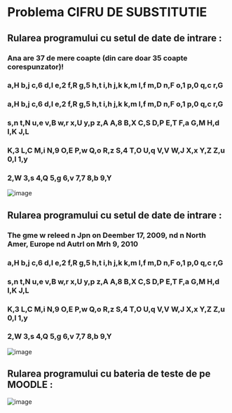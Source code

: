 # Problema CIFRU DE SUBSTITUTIE
## Rularea programului cu setul de date de intrare : 
### Ana are 37 de mere coapte (din care doar 35 coapte corespunzator)!
### a,H b,j c,6 d,I e,2 f,R g,5 h,t i,h j,k k,m l,f m,D n,F o,1 p,0 q,c r,G
### a,H b,j c,6 d,I e,2 f,R g,5 h,t i,h j,k k,m l,f m,D n,F o,1 p,0 q,c r,G
### s,n t,N u,e v,B w,r x,U y,p z,A A,8 B,X C,S D,P E,T F,a G,M H,d I,K J,L
### K,3 L,C M,i N,9 O,E P,w Q,o R,z S,4 T,O U,q V,V W,J X,x Y,Z Z,u 0,l 1,y
### 2,W 3,s 4,Q 5,g 6,v 7,7 8,b 9,Y
![image](https://github.com/crchende/practica2023/assets/137763813/5c1f9819-478a-4594-93ed-a04cacd46cb4)

## Rularea programului cu setul de date de intrare : 
### The gme w releed n Jpn on Deember 17, 2009, nd n North Amer, Europe nd Autrl on Mrh 9, 2010
### a,H b,j c,6 d,I e,2 f,R g,5 h,t i,h j,k k,m l,f m,D n,F o,1 p,0 q,c r,G
### s,n t,N u,e v,B w,r x,U y,p z,A A,8 B,X C,S D,P E,T F,a G,M H,d I,K J,L
### K,3 L,C M,i N,9 O,E P,w Q,o R,z S,4 T,O U,q V,V W,J X,x Y,Z Z,u 0,l 1,y
### 2,W 3,s 4,Q 5,g 6,v 7,7 8,b 9,Y
![image](https://github.com/crchende/practica2023/assets/137763813/15e10907-fd4b-440e-bab0-82ba46468f0c)

## Rularea programului cu bateria de teste de pe MOODLE :
![image](https://github.com/crchende/practica2023/assets/137763813/6f11a9e2-cadf-4851-a761-6a7c4b9fc807)
